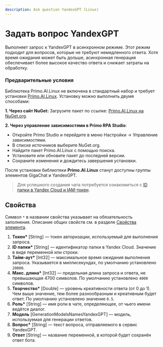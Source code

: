```yaml
---
description: Ask question YandexGPT (Linux)
---
```


# Задать вопрос YandexGPT

Выполняет запрос к YandexGPT в асинхронном режиме. 
Этот режим подходит для вопросов, которые не требуют немедленного ответа. Хотя время ожидания может быть дольше, асинхронная генерация обеспечивает более высокое качество ответа и снижает затраты на обработку.


### Предварительные условия

Библиотека Primo.AI.Linux не включена в стандартный набор и требует установки [Primo.AI.Linux](https://www.nuget.org/packages/Primo.AI.Linux). 
Установку можно выполнить двумя способами:

**1. Через сайт NuGet:**
   Загрузите пакет по ссылке: [Primo.AI.Linux на NuGet.org](https://www.nuget.org/packages/Primo.AI.Linux).

**2. Через управление зависимостями в Primo RPA Studio**:

   - Откройте Primo Studio и перейдите в меню Настройки → Управление зависимостями.
   - В списке источников выберите NuGet.org.
   - Найдите пакет Primo.AI.Linux с помощью поиска.
   - Установите или обновите пакет до последней версии.
   - Сохраните изменения и дождитесь завершения установки.

После установки библиотеки **Primo.AI.Linux** станут доступны группы элементов GigaChat и YandexGPT.


> Для успешного создания чата потребуется ознакомиться с [ID папки в Yandex Cloud и IAM-токен](https://docs.primo-rpa.ru/primo-rpa/primo-studio/settings/ai#yandexgpt).


## Свойства

Символ `*` в названии свойства указывает на обязательность заполнения. Описание общих свойств см. в разделе [Свойства элемента](https://docs.primo-rpa.ru/primo-rpa/primo-studio/process/elements#svoistva-elementa).

1. **Токен\*** [String] — токен авторизации, используемый для выполнения запроса.
1. **ID папки\*** [String] — идентификатор папки в Yandex Cloud. Значение в виде переменной или строки. 
1. **Тайм-аут\*** [Int32] — максимальное время ожидания выполнения запроса. Указывается в миллисекундах, по умолчанию установлено `20000`.
1. **Макс. длина\*** [Int32] — предельная длина запроса и ответа, не превышающая 4700 символов. По умолчанию установлено `4000` символов.
1. **Творчество\*** [Double] — уровень креативности ответа (от 0 до 1). Чем выше значение, тем более разнообразным и креативным будет ответ. По умолчанию установлено значение `0.5`.
1. **Роль\*** [String] — имя роли в чате, определяющее, от чьего имени ведётся диалог.
1. **Модель** [GenerationModelsNamesYandexGPT] — модель, используемая для генерации ответов.  
1. **Вопрос\*** [String] — текст вопроса, отправляемого в сервис YandexGPT. 
1. **Ответ** [String] — название переменной, в которой будет сохранён ответ бота.











